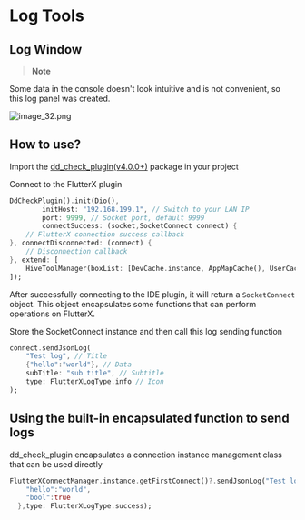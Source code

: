 # Log Tools

## Log Window

> **Note**
>

Some data in the console doesn't look intuitive and is not convenient, so this log panel was created.

![image_32.png](/images/image_32.png)

## How to use?

Import the [dd_check_plugin(v4.0.0+)](https://pub.dev/packages/dd_check_plugin) package in your project

Connect to the FlutterX plugin

```dart
DdCheckPlugin().init(Dio(),
        initHost: "192.168.199.1", // Switch to your LAN IP
        port: 9999, // Socket port, default 9999
        connectSuccess: (socket,SocketConnect connect) {
    // FlutterX connection success callback
}, connectDisconnected: (connect) {
    // Disconnection callback
}, extend: [
    HiveToolManager(boxList: [DevCache.instance, AppMapCache(), UserCache()])
]);
```

After successfully connecting to the IDE plugin, it will return a `SocketConnect` object. This object encapsulates some functions that can perform operations on FlutterX.

Store the SocketConnect instance and then call this log sending function

```dart
connect.sendJsonLog(
    "Test log", // Title
    {"hello":"world"}, // Data
    subTitle: "sub title", // Subtitle
    type: FlutterXLogType.info // Icon
);
```

## Using the built-in encapsulated function to send logs

dd_check_plugin encapsulates a connection instance management class that can be used directly

```dart
FlutterXConnectManager.instance.getFirstConnect()?.sendJsonLog("Test log ${DateTime.now().toIso8601String()}", {
    "hello":"world",
    "bool":true
  },type: FlutterXLogType.success);
```
